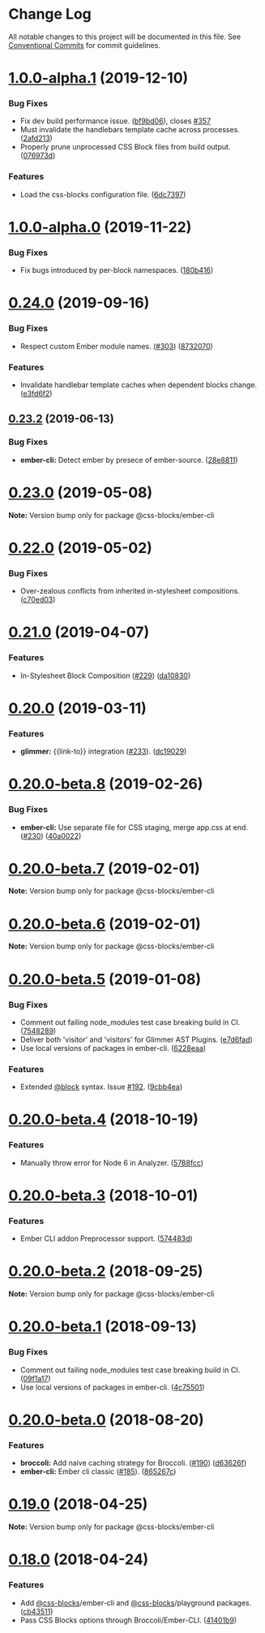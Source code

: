 # Change Log

All notable changes to this project will be documented in this file.
See [Conventional Commits](https://conventionalcommits.org) for commit guidelines.

# [1.0.0-alpha.1](https://github.com/linkedin/css-blocks/tree/master/packages/%40css-blocks/ember-cli/compare/v1.0.0-alpha.0...v1.0.0-alpha.1) (2019-12-10)


### Bug Fixes

* Fix dev build performance issue. ([bf9bd06](https://github.com/linkedin/css-blocks/tree/master/packages/%40css-blocks/ember-cli/commit/bf9bd069e96bc47fbc6229f60625fe5ebbe82d28)), closes [#357](https://github.com/linkedin/css-blocks/tree/master/packages/%40css-blocks/ember-cli/issues/357)
* Must invalidate the handlebars template cache across processes. ([2afd213](https://github.com/linkedin/css-blocks/tree/master/packages/%40css-blocks/ember-cli/commit/2afd21332d0d0cb30a5203ec1c5a08fd3d746c2f))
* Properly prune unprocessed CSS Block files from build output. ([076973d](https://github.com/linkedin/css-blocks/tree/master/packages/%40css-blocks/ember-cli/commit/076973dc8ae1f25dbd94163d03ab1bdd021932c3))


### Features

* Load the css-blocks configuration file. ([6dc7397](https://github.com/linkedin/css-blocks/tree/master/packages/%40css-blocks/ember-cli/commit/6dc7397102b95a1570015f32424940e27c208d16))





# [1.0.0-alpha.0](https://github.com/linkedin/css-blocks/tree/master/packages/%40css-blocks/ember-cli/compare/v0.24.0...v1.0.0-alpha.0) (2019-11-22)


### Bug Fixes

* Fix bugs introduced by per-block namespaces. ([180b416](https://github.com/linkedin/css-blocks/tree/master/packages/%40css-blocks/ember-cli/commit/180b416))





# [0.24.0](https://github.com/linkedin/css-blocks/tree/master/packages/%40css-blocks/ember-cli/compare/v0.23.2...v0.24.0) (2019-09-16)


### Bug Fixes

* Respect custom Ember module names. ([#303](https://github.com/linkedin/css-blocks/tree/master/packages/%40css-blocks/ember-cli/issues/303)) ([8732070](https://github.com/linkedin/css-blocks/tree/master/packages/%40css-blocks/ember-cli/commit/8732070))


### Features

* Invalidate handlebar template caches when dependent blocks change. ([e3fd6f2](https://github.com/linkedin/css-blocks/tree/master/packages/%40css-blocks/ember-cli/commit/e3fd6f2))





<a name="0.23.2"></a>
## [0.23.2](https://github.com/linkedin/css-blocks/tree/master/packages/%40css-blocks/ember-cli/compare/v0.23.1...v0.23.2) (2019-06-13)


### Bug Fixes

* **ember-cli:** Detect ember by presece of ember-source. ([28e8811](https://github.com/linkedin/css-blocks/tree/master/packages/%40css-blocks/ember-cli/commit/28e8811))





<a name="0.23.0"></a>
# [0.23.0](https://github.com/linkedin/css-blocks/tree/master/packages/%40css-blocks/ember-cli/compare/v0.22.0...v0.23.0) (2019-05-08)

**Note:** Version bump only for package @css-blocks/ember-cli





<a name="0.22.0"></a>
# [0.22.0](https://github.com/linkedin/css-blocks/tree/master/packages/%40css-blocks/ember-cli/compare/v0.21.0...v0.22.0) (2019-05-02)


### Bug Fixes

* Over-zealous conflicts from inherited in-stylesheet compositions. ([c70ed03](https://github.com/linkedin/css-blocks/tree/master/packages/%40css-blocks/ember-cli/commit/c70ed03))





<a name="0.21.0"></a>
# [0.21.0](https://github.com/linkedin/css-blocks/tree/master/packages/%40css-blocks/ember-cli/compare/v0.20.0...v0.21.0) (2019-04-07)


### Features

* In-Stylesheet Block Composition ([#229](https://github.com/linkedin/css-blocks/tree/master/packages/%40css-blocks/ember-cli/issues/229)) ([da10830](https://github.com/linkedin/css-blocks/tree/master/packages/%40css-blocks/ember-cli/commit/da10830))





<a name="0.20.0"></a>
# [0.20.0](https://github.com/linkedin/css-blocks/tree/master/packages/%40css-blocks/ember-cli/compare/v0.20.0-beta.8...v0.20.0) (2019-03-11)


### Features

* **glimmer:** {{link-to}} integration ([#233](https://github.com/linkedin/css-blocks/tree/master/packages/%40css-blocks/ember-cli/issues/233)). ([dc19029](https://github.com/linkedin/css-blocks/tree/master/packages/%40css-blocks/ember-cli/commit/dc19029))





<a name="0.20.0-beta.8"></a>
# [0.20.0-beta.8](https://github.com/linkedin/css-blocks/tree/master/packages/%40css-blocks/ember-cli/compare/v0.20.0-beta.7...v0.20.0-beta.8) (2019-02-26)


### Bug Fixes

* **ember-cli:** Use separate file for CSS staging, merge app.css at end. ([#230](https://github.com/linkedin/css-blocks/tree/master/packages/%40css-blocks/ember-cli/issues/230)) ([40a0022](https://github.com/linkedin/css-blocks/tree/master/packages/%40css-blocks/ember-cli/commit/40a0022))





<a name="0.20.0-beta.7"></a>
# [0.20.0-beta.7](https://github.com/linkedin/css-blocks/tree/master/packages/%40css-blocks/ember-cli/compare/v0.20.0-beta.5...v0.20.0-beta.7) (2019-02-01)

**Note:** Version bump only for package @css-blocks/ember-cli





<a name="0.20.0-beta.6"></a>
# [0.20.0-beta.6](https://github.com/linkedin/css-blocks/tree/master/packages/%40css-blocks/ember-cli/compare/v0.20.0-beta.5...v0.20.0-beta.6) (2019-02-01)

**Note:** Version bump only for package @css-blocks/ember-cli





<a name="0.20.0-beta.5"></a>
# [0.20.0-beta.5](https://github.com/linkedin/css-blocks/tree/master/packages/%40css-blocks/ember-cli/compare/v0.20.0-beta.4...v0.20.0-beta.5) (2019-01-08)


### Bug Fixes

* Comment out failing node_modules test case breaking build in CI. ([7548289](https://github.com/linkedin/css-blocks/tree/master/packages/%40css-blocks/ember-cli/commit/7548289))
* Deliver both 'visitor' and 'visitors' for Glimmer AST Plugins. ([e7d6fad](https://github.com/linkedin/css-blocks/tree/master/packages/%40css-blocks/ember-cli/commit/e7d6fad))
* Use local versions of packages in ember-cli. ([6228eaa](https://github.com/linkedin/css-blocks/tree/master/packages/%40css-blocks/ember-cli/commit/6228eaa))


### Features

* Extended [@block](https://github.com/block) syntax. Issue [#192](https://github.com/linkedin/css-blocks/tree/master/packages/%40css-blocks/ember-cli/issues/192). ([9cbb4ea](https://github.com/linkedin/css-blocks/tree/master/packages/%40css-blocks/ember-cli/commit/9cbb4ea))





<a name="0.20.0-beta.4"></a>
# [0.20.0-beta.4](https://github.com/linkedin/css-blocks/compare/v0.20.0-beta.3...v0.20.0-beta.4) (2018-10-19)


### Features

* Manually throw error for Node 6 in Analyzer. ([5788fcc](https://github.com/linkedin/css-blocks/commit/5788fcc))





<a name="0.20.0-beta.3"></a>
# [0.20.0-beta.3](https://github.com/linkedin/css-blocks/compare/v0.20.0-beta.2...v0.20.0-beta.3) (2018-10-01)


### Features

* Ember CLI addon Preprocessor support. ([574483d](https://github.com/linkedin/css-blocks/commit/574483d))





<a name="0.20.0-beta.2"></a>
# [0.20.0-beta.2](https://github.com/linkedin/css-blocks/compare/v0.20.0-beta.1...v0.20.0-beta.2) (2018-09-25)

**Note:** Version bump only for package @css-blocks/ember-cli





<a name="0.20.0-beta.1"></a>
# [0.20.0-beta.1](https://github.com/linkedin/css-blocks/compare/v0.20.0-beta.0...v0.20.0-beta.1) (2018-09-13)


### Bug Fixes

* Comment out failing node_modules test case breaking build in CI. ([09f1a17](https://github.com/linkedin/css-blocks/commit/09f1a17))
* Use local versions of packages in ember-cli. ([4c75501](https://github.com/linkedin/css-blocks/commit/4c75501))





<a name="0.20.0-beta.0"></a>
# [0.20.0-beta.0](https://github.com/linkedin/css-blocks/compare/v0.19.0...v0.20.0-beta.0) (2018-08-20)


### Features

* **broccoli:** Add naive caching strategy for Broccoli. ([#190](https://github.com/linkedin/css-blocks/issues/190)) ([d63626f](https://github.com/linkedin/css-blocks/commit/d63626f))
* **ember-cli:** Ember cli classic ([#185](https://github.com/linkedin/css-blocks/issues/185)). ([865267c](https://github.com/linkedin/css-blocks/commit/865267c))





<a name="0.19.0"></a>
# [0.19.0](https://github.com/linkedin/css-blocks/compare/v0.18.0...v0.19.0) (2018-04-25)

**Note:** Version bump only for package @css-blocks/ember-cli





<a name="0.18.0"></a>
# [0.18.0](https://github.com/linkedin/css-blocks/compare/0.15.1...0.18.0) (2018-04-24)


### Features

* Add [@css-blocks](https://github.com/css-blocks)/ember-cli and [@css-blocks](https://github.com/css-blocks)/playground packages. ([cb43511](https://github.com/linkedin/css-blocks/commit/cb43511))
* Pass CSS Blocks options through Broccoli/Ember-CLI. ([41401b9](https://github.com/linkedin/css-blocks/commit/41401b9))
